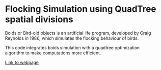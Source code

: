# Flocking Simulation using QuadTree spatial divisions
Boids or Bird-oid objects is an artificial life program, developed by Craig Reynolds in 1986, which simulates the flocking behaviour of birds.

This code integrates boids simulation with a quadtree optimization algorithm to make computations more efficient.

[Link to webpage](https://m87k452b.github.io/floacking-quadtree/)
